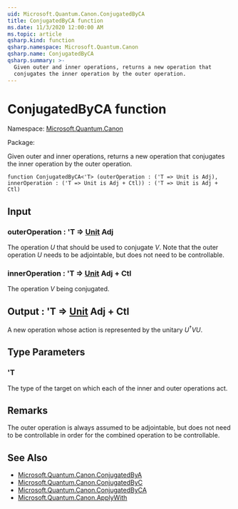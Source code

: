 ```yaml
---
uid: Microsoft.Quantum.Canon.ConjugatedByCA
title: ConjugatedByCA function
ms.date: 11/3/2020 12:00:00 AM
ms.topic: article
qsharp.kind: function
qsharp.namespace: Microsoft.Quantum.Canon
qsharp.name: ConjugatedByCA
qsharp.summary: >-
  Given outer and inner operations, returns a new operation that
  conjugates the inner operation by the outer operation.
---
```


# ConjugatedByCA function

Namespace: [Microsoft.Quantum.Canon](xref:Microsoft.Quantum.Canon)

Package: [](https://nuget.org/packages/)


Given outer and inner operations, returns a new operation thatconjugates the inner operation by the outer operation.

```qsharp
function ConjugatedByCA<'T> (outerOperation : ('T => Unit is Adj), innerOperation : ('T => Unit is Adj + Ctl)) : ('T => Unit is Adj + Ctl)
```


## Input

### outerOperation : 'T => [Unit](xref:microsoft.quantum.lang-ref.unit) Adj

The operation $U$ that should be used to conjugate $V$. Note that theouter operation $U$ needs to be adjointable, but does notneed to be controllable.


### innerOperation : 'T => [Unit](xref:microsoft.quantum.lang-ref.unit) Adj + Ctl

The operation $V$ being conjugated.



## Output : 'T => [Unit](xref:microsoft.quantum.lang-ref.unit) Adj + Ctl

A new operation whose action is represented by the unitary$U^{\dagger} V U$.

## Type Parameters

### 'T

The type of the target on which each of the inner and outer operationsact.

## Remarks

The outer operation is always assumed to be adjointable, but does notneed to be controllable in order for the combined operation to becontrollable.

## See Also

- [Microsoft.Quantum.Canon.ConjugatedByA](xref:Microsoft.Quantum.Canon.ConjugatedByA)
- [Microsoft.Quantum.Canon.ConjugatedByC](xref:Microsoft.Quantum.Canon.ConjugatedByC)
- [Microsoft.Quantum.Canon.ConjugatedByCA](xref:Microsoft.Quantum.Canon.ConjugatedByCA)
- [Microsoft.Quantum.Canon.ApplyWith](xref:Microsoft.Quantum.Canon.ApplyWith)